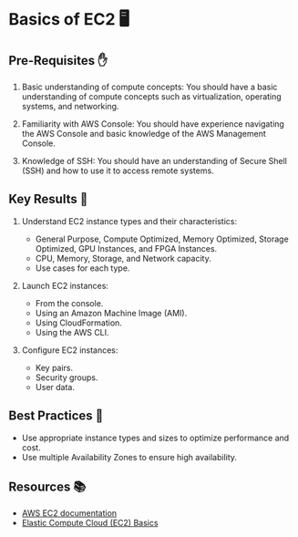 # Basics of EC2 🖥️

## Pre-Requisites ✋

1. Basic understanding of compute concepts: You should have a basic understanding of compute concepts such as virtualization, operating systems, and networking.

2. Familiarity with AWS Console: You should have experience navigating the AWS Console and basic knowledge of the AWS Management Console.

3. Knowledge of SSH: You should have an understanding of Secure Shell (SSH) and how to use it to access remote systems.

## Key Results 🎯

1. Understand EC2 instance types and their characteristics:

   - General Purpose, Compute Optimized, Memory Optimized, Storage Optimized, GPU Instances, and FPGA Instances.
   - CPU, Memory, Storage, and Network capacity.
   - Use cases for each type.

2. Launch EC2 instances:

   - From the console.
   - Using an Amazon Machine Image (AMI).
   - Using CloudFormation.
   - Using the AWS CLI.

3. Configure EC2 instances:
   - Key pairs.
   - Security groups.
   - User data.

## Best Practices 🙌

- Use appropriate instance types and sizes to optimize performance and cost.
- Use multiple Availability Zones to ensure high availability.

## Resources 📚

- [AWS EC2 documentation](https://docs.aws.amazon.com/ec2/index.html)
- [Elastic Compute Cloud (EC2) Basics](https://learn.cantrill.io/courses/1820301/lectures/41301620)
